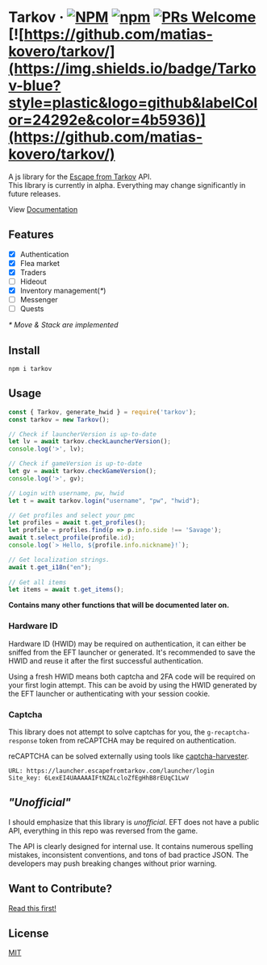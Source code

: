 # Tarkov &middot; [![NPM](https://img.shields.io/npm/l/tarkov?color=blue&style=plastic)](https://github.com/matias-kovero/tarkov/blob/master/LICENSE) [![npm](https://img.shields.io/npm/v/tarkov?color=blue&style=plastic)](https://www.npmjs.com/package/tarkov) [![PRs Welcome](https://img.shields.io/badge/PRs-welcome-brightgreen?style=plastic)](https://github.com/matias-kovero/tarkov/pulls) [![https://github.com/matias-kovero/tarkov/](https://img.shields.io/badge/Tarkov-blue?style=plastic&logo=github&labelColor=24292e&color=4b5936)](https://github.com/matias-kovero/tarkov/)

A js library for the [Escape from Tarkov](https://escapefromtarkov.com) API.  
This library is currently in alpha. Everything may change significantly in future releases.  

View [Documentation](https://matias-kovero.github.io/tarkov/)
## Features
- [x] Authentication
- [x] Flea market
- [x] Traders
- [ ] Hideout
- [x] Inventory management(_*_)  
- [ ] Messenger
- [ ] Quests

_* Move & Stack are implemented_
## Install
```
npm i tarkov
```
## Usage
```javascript
const { Tarkov, generate_hwid } = require('tarkov');
const tarkov = new Tarkov();

// Check if launcherVersion is up-to-date
let lv = await tarkov.checkLauncherVersion();
console.log('>', lv);

// Check if gameVersion is up-to-date
let gv = await tarkov.checkGameVersion();
console.log('>', gv);

// Login with username, pw, hwid
let t = await tarkov.login("username", "pw", "hwid");

// Get profiles and select your pmc 
let profiles = await t.get_profiles();
let profile = profiles.find(p => p.info.side !== 'Savage');
await t.select_profile(profile.id);
console.log(`> Hello, ${profile.info.nickname}!`);

// Get localization strings.
await t.get_i18n("en");
 
// Get all items
let items = await t.get_items();
```
**Contains many other functions that will be documented later on.**
  
### Hardware ID
Hardware ID (HWID) may be required on authentication, it can either be sniffed from the EFT launcher or generated. It's recommended to save the HWID and reuse it after the first successful authentication.  
  
Using a fresh HWID means both captcha and 2FA code will be required on your first login attempt. This can be avoid by using the HWID generated by the EFT launcher or authenticating with your session cookie.
### Captcha
This library does not attempt to solve captchas for you, the `g-recaptcha-response` token from reCAPTCHA may be required on authentication.

reCAPTCHA can be solved externally using tools like [captcha-harvester](https://github.com/dzt/captcha-harvester).
```
URL: https://launcher.escapefromtarkov.com/launcher/login
Site_key: 6LexEI4UAAAAAIFtNZALcloZfEgHhB8rEUqC1LwV
```
## _"Unofficial"_
I should emphasize that this library is _unofficial_. EFT does not have a public API, everything in this repo was reversed from the game.

The API is clearly designed for internal use. It contains numerous spelling mistakes, inconsistent conventions, and tons of bad practice JSON. The developers may push breaking changes without prior warning.
## Want to Contribute?  
[Read this first!](CONTRIBUTING.md)
## License
[MIT](LICENSE)
